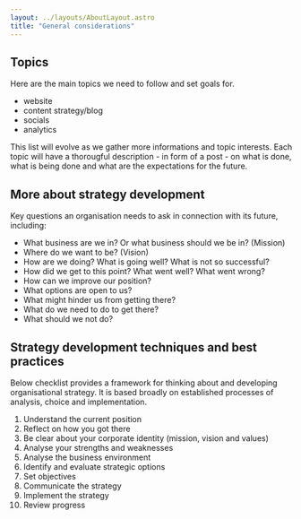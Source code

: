 ```yaml
---
layout: ../layouts/AboutLayout.astro
title: "General considerations"
---
```


## Topics

Here are the main topics we need to follow and set goals for.

- website
- content strategy/blog
- socials
- analytics

This list will evolve as we gather more informations and topic interests. Each topic will have a thorougful description - in form of a post - on what is done, what is being done and what are the expectations for the future.

## More about strategy development

Key questions an organisation needs to ask in connection with its future, including:

- What business are we in? Or what business should we be in? (Mission)
- Where do we want to be? (Vision)
- How are we doing? What is going well? What is not so successful?
- How did we get to this point? What went well? What went wrong?
- How can we improve our position?
- What options are open to us?
- What might hinder us from getting there?
- What do we need to do to get there?
- What should we not do?

## Strategy development techniques and best practices

Below checklist provides a framework for thinking about and developing organisational strategy. It is based broadly on established processes of analysis, choice and implementation.

1. Understand the current position
2. Reflect on how you got there
3. Be clear about your corporate identity (mission, vision and values)
4. Analyse your strengths and weaknesses
5. Analyse the business environment
6. Identify and evaluate strategic options
7. Set objectives
8. Communicate the strategy
9. Implement the strategy
10. Review progress
